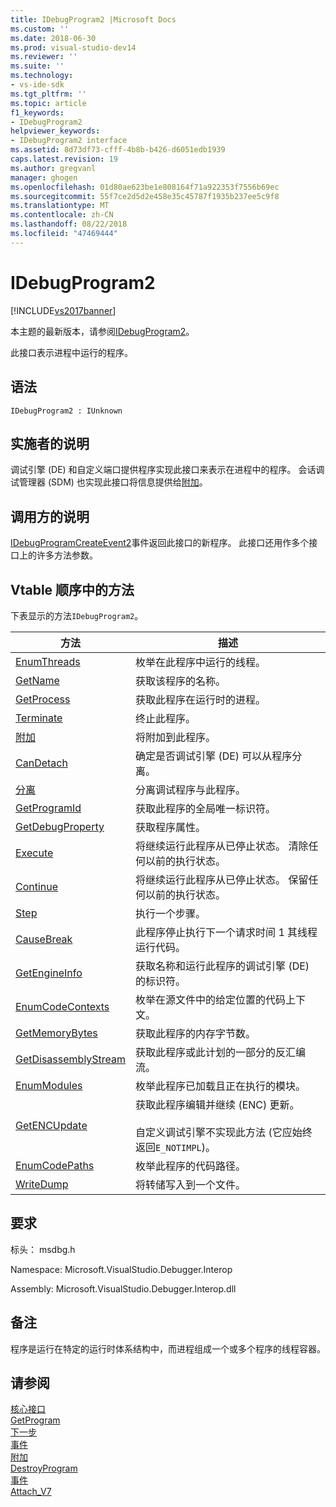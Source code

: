 ```yaml
---
title: IDebugProgram2 |Microsoft Docs
ms.custom: ''
ms.date: 2018-06-30
ms.prod: visual-studio-dev14
ms.reviewer: ''
ms.suite: ''
ms.technology:
- vs-ide-sdk
ms.tgt_pltfrm: ''
ms.topic: article
f1_keywords:
- IDebugProgram2
helpviewer_keywords:
- IDebugProgram2 interface
ms.assetid: 8d73df73-cfff-4b8b-b426-d6051edb1939
caps.latest.revision: 19
ms.author: gregvanl
manager: ghogen
ms.openlocfilehash: 01d80ae623be1e808164f71a922353f7556b69ec
ms.sourcegitcommit: 55f7ce2d5d2e458e35c45787f1935b237ee5c9f8
ms.translationtype: MT
ms.contentlocale: zh-CN
ms.lasthandoff: 08/22/2018
ms.locfileid: "47469444"
---
```

# <a name="idebugprogram2"></a>IDebugProgram2
[!INCLUDE[vs2017banner](../../../includes/vs2017banner.md)]

本主题的最新版本，请参阅[IDebugProgram2](https://docs.microsoft.com/visualstudio/extensibility/debugger/reference/idebugprogram2)。  
  
此接口表示进程中运行的程序。  
  
## <a name="syntax"></a>语法  
  
```  
IDebugProgram2 : IUnknown  
```  
  
## <a name="notes-for-implementers"></a>实施者的说明  
 调试引擎 (DE) 和自定义端口提供程序实现此接口来表示在进程中的程序。 会话调试管理器 (SDM) 也实现此接口将信息提供给[附加](../../../extensibility/debugger/reference/idebugprogram2-attach.md)。  
  
## <a name="notes-for-callers"></a>调用方的说明  
 [IDebugProgramCreateEvent2](../../../extensibility/debugger/reference/idebugprogramcreateevent2.md)事件返回此接口的新程序。 此接口还用作多个接口上的许多方法参数。  
  
## <a name="methods-in-vtable-order"></a>Vtable 顺序中的方法  
 下表显示的方法`IDebugProgram2`。  
  
|方法|描述|  
|------------|-----------------|  
|[EnumThreads](../../../extensibility/debugger/reference/idebugprogram2-enumthreads.md)|枚举在此程序中运行的线程。|  
|[GetName](../../../extensibility/debugger/reference/idebugprogram2-getname.md)|获取该程序的名称。|  
|[GetProcess](../../../extensibility/debugger/reference/idebugprogram2-getprocess.md)|获取此程序在运行时的进程。|  
|[Terminate](../../../extensibility/debugger/reference/idebugprogram2-terminate.md)|终止此程序。|  
|[附加](../../../extensibility/debugger/reference/idebugprogram2-attach.md)|将附加到此程序。|  
|[CanDetach](../../../extensibility/debugger/reference/idebugprogram2-candetach.md)|确定是否调试引擎 (DE) 可以从程序分离。|  
|[分离](../../../extensibility/debugger/reference/idebugprogram2-detach.md)|分离调试程序与此程序。|  
|[GetProgramId](../../../extensibility/debugger/reference/idebugprogram2-getprogramid.md)|获取此程序的全局唯一标识符。|  
|[GetDebugProperty](../../../extensibility/debugger/reference/idebugprogram2-getdebugproperty.md)|获取程序属性。|  
|[Execute](../../../extensibility/debugger/reference/idebugprogram2-execute.md)|将继续运行此程序从已停止状态。 清除任何以前的执行状态。|  
|[Continue](../../../extensibility/debugger/reference/idebugprogram2-continue.md)|将继续运行此程序从已停止状态。 保留任何以前的执行状态。|  
|[Step](../../../extensibility/debugger/reference/idebugprogram2-step.md)|执行一个步骤。|  
|[CauseBreak](../../../extensibility/debugger/reference/idebugprogram2-causebreak.md)|此程序停止执行下一个请求时间 1 其线程运行代码。|  
|[GetEngineInfo](../../../extensibility/debugger/reference/idebugprogram2-getengineinfo.md)|获取名称和运行此程序的调试引擎 (DE) 的标识符。|  
|[EnumCodeContexts](../../../extensibility/debugger/reference/idebugprogram2-enumcodecontexts.md)|枚举在源文件中的给定位置的代码上下文。|  
|[GetMemoryBytes](../../../extensibility/debugger/reference/idebugprogram2-getmemorybytes.md)|获取此程序的内存字节数。|  
|[GetDisassemblyStream](../../../extensibility/debugger/reference/idebugprogram2-getdisassemblystream.md)|获取此程序或此计划的一部分的反汇编流。|  
|[EnumModules](../../../extensibility/debugger/reference/idebugprogram2-enummodules.md)|枚举此程序已加载且正在执行的模块。|  
|[GetENCUpdate](../../../extensibility/debugger/reference/idebugprogram2-getencupdate.md)|获取此程序编辑并继续 (ENC) 更新。<br /><br /> 自定义调试引擎不实现此方法 (它应始终返回`E_NOTIMPL`)。|  
|[EnumCodePaths](../../../extensibility/debugger/reference/idebugprogram2-enumcodepaths.md)|枚举此程序的代码路径。|  
|[WriteDump](../../../extensibility/debugger/reference/idebugprogram2-writedump.md)|将转储写入到一个文件。|  
  
## <a name="requirements"></a>要求  
 标头： msdbg.h  
  
 Namespace: Microsoft.VisualStudio.Debugger.Interop  
  
 Assembly: Microsoft.VisualStudio.Debugger.Interop.dll  
  
## <a name="remarks"></a>备注  
 程序是运行在特定的运行时体系结构中，而进程组成一个或多个程序的线程容器。  
  
## <a name="see-also"></a>请参阅  
 [核心接口](../../../extensibility/debugger/reference/core-interfaces.md)   
 [GetProgram](../../../extensibility/debugger/reference/idebugthread2-getprogram.md)   
 [下一步](../../../extensibility/debugger/reference/ienumdebugprograms2-next.md)   
 [事件](../../../extensibility/debugger/reference/idebugportevents2-event.md)   
 [附加](../../../extensibility/debugger/reference/idebugengine2-attach.md)   
 [DestroyProgram](../../../extensibility/debugger/reference/idebugengine2-destroyprogram.md)   
 [事件](../../../extensibility/debugger/reference/idebugeventcallback2-event.md)   
 [Attach_V7](../../../extensibility/debugger/reference/idebugprogramnode2-attach-v7.md)

